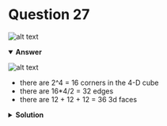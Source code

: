 # Question 27
![alt text](q27.png)

<details open>
<summary><b>Answer</b></summary>

![alt text](a27.svg)
- there are 2^4 = 16 corners in the 4-D cube
- there are 16*4/2 = 32 edges
- there are 12 + 12 + 12 = 36 3d faces
</details>

<details>
<summary><b>Solution</b></summary>

![alt text](s27.png)

A four-dimensional cube has 2^4 = 16 corners and 2x4 = 8 three-dimensional faces and 24 two-dimensional faces and 32 edges.</details>
